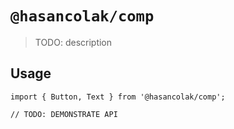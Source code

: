 # `@hasancolak/comp`

> TODO: description 

## Usage

```
import { Button, Text } from '@hasancolak/comp';

// TODO: DEMONSTRATE API
```
